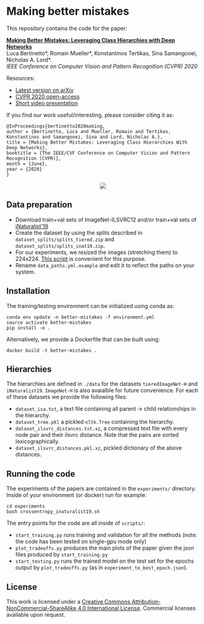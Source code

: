# Making better mistakes

This repository contains the code for the paper:

**[Making Better Mistakes: Leveraging Class Hierarchies with Deep Networks](https://arxiv.org/abs/1912.09393)**  
Luca Bertinetto*, Romain Mueller*, Konstantinos Tertikas, Sina Samangooei, Nicholas A. Lord*.  
_IEEE Conference on Computer Vision and Pattern Recognition (CVPR) 2020_

Resources:
* [Latest version on arXiv](https://arxiv.org/abs/1912.09393)
* [CVPR 2020 open-access](http://openaccess.thecvf.com/content_CVPR_2020/html/Bertinetto_Making_Better_Mistakes_Leveraging_Class_Hierarchies_With_Deep_Networks_CVPR_2020_paper.html)
* [Short video presentation](https://www.youtube.com/watch?v=SIHI8458Fkk)

If you find our work useful/interesting, please consider citing it as:
```
@InProceedings{bertinetto2020making,
author = {Bertinetto, Luca and Mueller, Romain and Tertikas, Konstantinos and Samangooei, Sina and Lord, Nicholas A.},
title = {Making Better Mistakes: Leveraging Class Hierarchies With Deep Networks},
booktitle = {The IEEE/CVF Conference on Computer Vision and Pattern Recognition (CVPR)},
month = {June},
year = {2020}
} 
```

<div align="center">
  <img src="assets/figures_history.png"/>
</div>

## Data preparation

 * Download train+val sets of ImageNet-ILSVRC12 and/or train+val sets of [iNaturalist'19](https://github.com/visipedia/inat_comp)
 * Create the dataset by using the splits described in `dataset_splits/splits_tiered.zip` and `dataset_splits/splits_inat19.zip`.
 * For our experiments, we resized the images (stretching them) to 224x224. [This script](https://github.com/jvlmdr/trackdat/blob/master/scripts/resize_images.sh) is convenient for this purpose.
 * Rename `data_paths.yml.example` and edit it to reflect the paths on your system. 

## Installation

The training/testing environment can be initialized using conda as:
```
conda env update -n better-mistakes -f environment.yml
source activate better-mistakes
pip install -e .
```
Alternatively, we provide a Dockerfile that can be built using:
```
docker build -t better-mistakes .
```
 
## Hierarchies

The hierarchies are defined in `./data` for the datasets `tieredImageNet-H` and `iNaturalist19`. `ImageNet-H` is also avaialble for future convenience.
For each of these datasets we provide the following files:
* `dataset_isa.txt`, a text file containing all parent -> child relationships in the hierarchy.
* `dataset_tree.pkl` a pickled `nltk.Tree` containing the hierarchy.
* `dataset_ilsvrc_distances.txt.xz`, a compressed text file with every node pair and their ilsvrc distance.    Note that the pairs are sorted lexicographically.
* `dataset_ilsvrc_distances.pkl.xz`, pickled dictionary of the above distances.

## Running the code

The experiments of the papers are contained in the `experiments/` directory. Inside of your environment (or docker) run for example:
```
cd experiments
bash crossentropy_inaturalist19.sh
```

The entry points for the code are all inside of `scripts/`:
* `start_training.py` runs training and validation for all the methods (note: the code has been tested on single-gpu mode only)
* `plot_tradeoffs.py` produces the main plots of the paper given the json files produced by `start_training.py`
* `start_testing.py` runs the trained model on the test set for the epochs output by `plot_tradeoffs.py` (as in `experiment_to_best_epoch.json`).

## License

This work is licensed under a [Creative Commons Attribution-NonCommercial-ShareAlike 4.0 International License](https://creativecommons.org/licenses/by-nc-sa/4.0/).
Commercial licenses available upon request.

